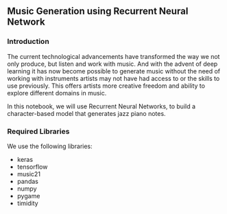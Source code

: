 ## Music Generation using Recurrent Neural Network

### Introduction

The current technological advancements have transformed the way we not only produce, but listen and work with music. And with the advent of deep learning it has now become possible to generate music without the need of working with instruments artists may not have had access to or the skills to use previously. This offers artists more creative freedom and ability to explore different domains in music.

In this notebook, we will use Recurrent Neural Networks, to build a character-based model that generates jazz piano notes.

### Required Libraries

We use the following libraries: 

- keras 
- tensorflow
- music21
- pandas 
- numpy
- pygame
- timidity
